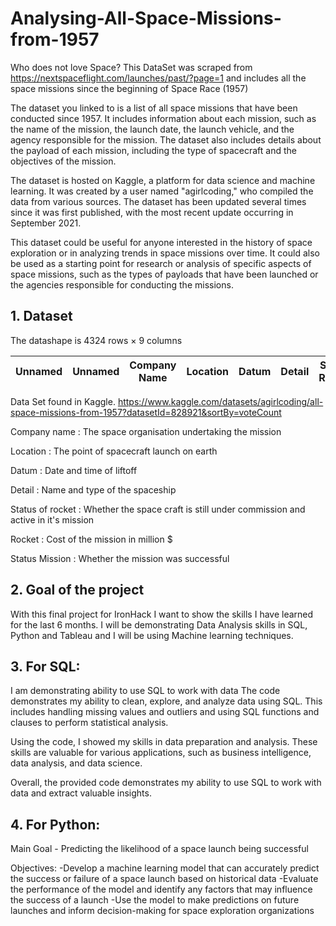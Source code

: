 # Analysing-All-Space-Missions-from-1957
Who does not love Space? This DataSet was scraped from https://nextspaceflight.com/launches/past/?page=1 and includes all the space missions since the beginning of Space Race (1957)


The dataset you linked to is a list of all space missions that have been conducted since 1957. It includes information about each mission, such as the name of the mission, the launch date, the launch vehicle, and the agency responsible for the mission. The dataset also includes details about the payload of each mission, including the type of spacecraft and the objectives of the mission.

The dataset is hosted on Kaggle, a platform for data science and machine learning. It was created by a user named "agirlcoding," who compiled the data from various sources. The dataset has been updated several times since it was first published, with the most recent update occurring in September 2021.

This dataset could be useful for anyone interested in the history of space exploration or in analyzing trends in space missions over time. It could also be used as a starting point for research or analysis of specific aspects of space missions, such as the types of payloads that have been launched or the agencies responsible for conducting the missions.

## 1. Dataset 
The datashape is 4324 rows × 9 columns

| Unnamed | Unnamed | Company Name | Location | Datum | Detail | Status Rocket | Rocket | Status Mission |
| :-----: | :---: | :---: | :-----: | :---: | :---: | :-----: | :---: | :---: |

Data Set found in Kaggle.
https://www.kaggle.com/datasets/agirlcoding/all-space-missions-from-1957?datasetId=828921&sortBy=voteCount

Company name : The space organisation undertaking the mission

Location : The point of spacecraft launch on earth

Datum : Date and time of liftoff

Detail : Name and type of the spaceship

Status of rocket : Whether the space craft is still under commission and active in it's mission

Rocket : Cost of the mission in million $

Status Mission : Whether the mission was successful

## 2. Goal of the project
With this final project for IronHack I want to show the skills I have learned for the last 6 months.
I will be demonstrating Data Analysis skills in SQL, Python and Tableau and I will be using Machine learning techniques.



## 3. For SQL:
I am demonstrating ability to use SQL to work with data
The code demonstrates my ability to clean, explore, and analyze data using SQL.
This includes handling missing values and outliers and using SQL functions and clauses to perform statistical analysis.

Using the code, I showed my skills in data preparation and analysis.
These skills are valuable for various applications, such as business intelligence, data analysis, and data science.

Overall, the provided code demonstrates my ability to use SQL to work with data and extract valuable insights.


## 4. For Python: 
Main Goal - Predicting the likelihood of a space launch being successful

Objectives:
-Develop a machine learning model that can accurately predict the success or failure of a space launch based on historical data
-Evaluate the performance of the model and identify any factors that may influence the success of a launch
-Use the model to make predictions on future launches and inform decision-making for space exploration organizations

